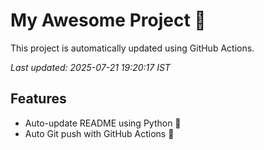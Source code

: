 # My Awesome Project 🚀

This project is automatically updated using GitHub Actions.

_Last updated: 2025-07-21 19:20:17 IST_

## Features
- Auto-update README using Python 🐍
- Auto Git push with GitHub Actions 🤖
